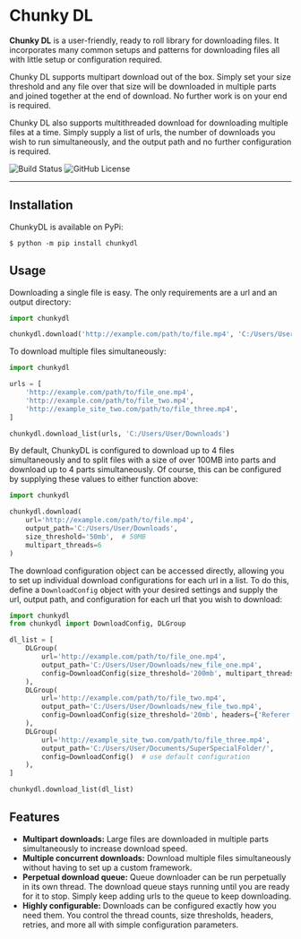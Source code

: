 # Chunky DL

**Chunky DL** is a user-friendly, ready to roll library for downloading files. It incorporates many common setups and 
patterns for downloading files all with little setup or configuration required.

Chunky DL supports multipart download out of the box.  Simply set your size threshold and any file over that size will 
be downloaded in multiple parts and joined together at the end of download.  No further work is on your end is required.

Chunky DL also supports multithreaded download for downloading multiple files at a time.  Simply supply a list of urls, 
the number of downloads you wish to run simultaneously, and the output path and no further configuration is required.

![Build Status](https://img.shields.io/badge/build-passing-brightgreen)
![GitHub License](https://img.shields.io/github/license/MalloyDelacroix/chunkydl?color=FFC000)

[//]: # (![GitHub Tag]&#40;https://img.shields.io/github/v/tag/MalloyDelacroix/chunkydl?color=FFC000&#41;)

------------

## Installation

ChunkyDL is available on PyPi:


```console
$ python -m pip install chunkydl
```

## Usage
Downloading a single file is easy.  The only requirements are a url and an output directory:
```python
import chunkydl

chunkydl.download('http://example.com/path/to/file.mp4', 'C:/Users/User/Downloads')
```

To download multiple files simultaneously:
```python
import chunkydl

urls = [
    'http://example.com/path/to/file_one.mp4',
    'http://example.com/path/to/file_two.mp4',
    'http://example_site_two.com/path/to/file_three.mp4',
]

chunkydl.download_list(urls, 'C:/Users/User/Downloads')
```

By default, ChunkyDL is configured to download up to 4 files simultaneously and to split files with a size of over 100MB 
into parts and download up to 4 parts simultaneously.  Of course, this can be configured by supplying these values to 
either function above:
```python
import chunkydl

chunkydl.download(
    url='http://example.com/path/to/file.mp4', 
    output_path='C:/Users/User/Downloads',
    size_threshold='50mb',  # 50MB
    multipart_threads=6
)
```

The download configuration object can be accessed directly, allowing you to set up individual download configurations for 
each url in a list.  To do this, define a `DownloadConfig` object with your desired settings and supply the url, 
output path, and configuration for each url that you wish to download:
```python
import chunkydl
from chunkydl import DownloadConfig, DLGroup

dl_list = [
    DLGroup(
        url='http://example.com/path/to/file_one.mp4', 
        output_path='C:/Users/User/Downloads/new_file_one.mp4',
        config=DownloadConfig(size_threshold='200mb', multipart_threads=3)
    ),
    DLGroup(
        url='http://example.com/path/to/file_two.mp4',
        output_path='C:/Users/User/Downloads/new_file_two.mp4',
        config=DownloadConfig(size_threshold='20mb', headers={'Referer': 'http://example.com/'})
    ),
    DLGroup(
        url='http://example_site_two.com/path/to/file_three.mp4',
        output_path='C:/Users/User/Documents/SuperSpecialFolder/',
        config=DownloadConfig()  # use default configuration
    ),
]

chunkydl.download_list(dl_list)
```

## Features

* **Multipart downloads:** Large files are downloaded in multiple parts simultaneously to increase download speed.
* **Multiple concurrent downloads:** Download multiple files simultaneously without having to set up a custom framework.
* **Perpetual download queue:** Queue downloader can be run perpetually in its own thread.  The download queue stays running
    until you are ready for it to stop.  Simply keep adding urls to the queue to keep downloading.
* **Highly configurable:** Downloads can be configured exactly how you need them. You control the thread counts, size thresholds, 
    headers, retries, and more all with simple configuration parameters.